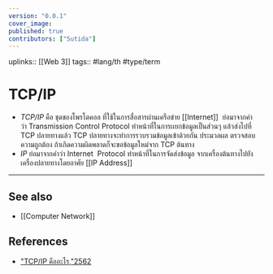 ```yaml
---
version: "0.0.1"
cover_image:
published: true
contributors: ["Sutida"]
---
```

uplinks:: [[Web 3]]
tags:: #lang/th #type/term

# TCP/IP
- *TCP/IP* คือ ชุดของโพรโตคอล ที่ใช้ในการสื่อสารผ่านเครือข่าย [[Internet]]  ย่อมาจากคำว่า Transmission Control Protocol ทำหน้าที่ในการเเยกข้อมูลเป็นส่วนๆ แล้วส่งไปที่ TCP ปลายทางแล้ว TCP ปลายทางจะทำการรวบรวมข้อมูลเข้าด้วยกัน ประมวลผล ตรวจสอบความถูกต้อง ถ้าเกิดความผิดพลาดก็จะขอข้อมูลใหม่จาก TCP ต้นทาง
- *IP* ย่อมาจากคำว่า Internet  Protocol ทำหน้าที่ในการจัดส่งข้อมูล จากเครื่องต้นทางไปยังเครื่องปลายทางโดยอาศัย [[IP Address]]

---
## See also
- [[Computer Network]]
## References
- ["TCP/IP คืออะไร,"2562](https://www.mindphp.com/คู่มือ/73-คืออะไร/2042-tcp-ip-คืออะไร.html)
